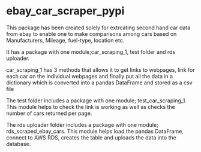 # ebay_car_scraper_pypi
This package has been created solely for extrcating second hand car data from ebay to enable one to make comparisons among cars based on Manufacturers, Mileage, fuel-type, location etc.

It has a package with one module;car_scraping_1, test folder and rds uploader.

car_scraping_1 has 3 methods that allows it to get links to webpages, link for each car on the individual webpages and finally put all the data in a dictionary which is converted into a pandas DataFrame and stored as a csv file

The test folder includes a package with one module; test_car_scraping_1. This module helps to check the link is working as well as checks the number of cars returned per page.

The rds uploader folder includes a package with one module; rds_scraped_ebay_cars. This module helps load the pandas DataFrame, connect to AWS RDS, creates the table and uploads the data into the database.
